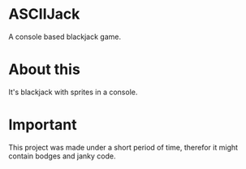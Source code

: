 # ASCIIJack
A console based blackjack game.
# About this
It's blackjack with sprites in a console.

# Important
This project was made under a short period of time, therefor it might contain bodges and janky code. 
